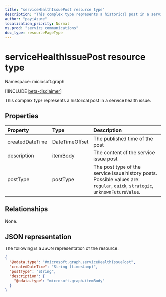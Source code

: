 ```yaml
---
title: "serviceHealthIssuePost resource type"
description: "This complex type represents a historical post in a service health issue."
author: "payiAzure"
localization_priority: Normal
ms.prod: "service communications"
doc_type: resourcePageType
---
```


# serviceHealthIssuePost resource type

Namespace: microsoft.graph

[!INCLUDE [beta-disclaimer](../../includes/beta-disclaimer.md)]

This complex type represents a historical post in a service health issue.

## Properties
|Property|Type|Description|
|:---|:---|:---|
|createdDateTime|DateTimeOffset|The published time of the post|
|description|[itemBody](../resources/itembody.md)|The content of the service issue post|
|postType|postType|The post type of the service issue history posts. Possible values are: `regular`, `quick`, `strategic`, `unknownFutureValue`.|

## Relationships
None.

## JSON representation
The following is a JSON representation of the resource.
<!-- {
  "blockType": "resource",
  "@odata.type": "microsoft.graph.serviceHealthIssuePost"
}
-->
``` json
{
  "@odata.type": "#microsoft.graph.serviceHealthIssuePost",
  "createdDateTime": "String (timestamp)",
  "postType": "String",
  "description": {
    "@odata.type": "microsoft.graph.itemBody"
  }
}
```

